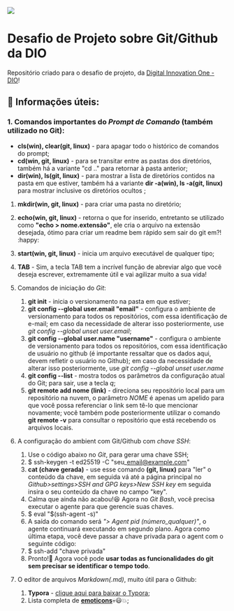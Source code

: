 ![](https://user-images.githubusercontent.com/89160333/171444686-5a45b637-1aa4-479c-bac6-821a5f22f6fe.jpg)

# Desafio de Projeto sobre Git/Github da DIO
 
Repositório criado para o desafio de projeto, da [Digital Innovation One - DIO](https://web.digitalinnovation.one/home)!

## :key: Informações úteis:
### 1. Comandos importantes do *Prompt de Comando* (também utilizado no Git):
   * **cls(win), clear(git, linux)** - para apagar todo o histórico de comandos do prompt;
   * **cd(win, git, linux)** - para se transitar entre as pastas dos diretórios, também há a variante "cd .." para retornar à pasta anterior;
   * **dir(win), ls(git, linux)** - para mostrar a lista de diretórios contidos na pasta em que estiver, também há a variante **dir -a(win), ls -a(git, linux)** para mostrar inclusive os diretórios ocultos ;
   1. **mkdir(win, git, linux)** - para criar uma pasta no diretório;
   1. **echo(win, git, linux)** - retorna o que for inserido, entretanto se utilizado como **"echo > nome.extensão"**, ele cria o arquivo na extensão desejada, ótimo para criar um readme bem rápido sem sair do git em?! :happy:
   1. **start(win, git, linux)** - inicia um arquivo executável de qualquer tipo;
   1. **TAB** - Sim, a tecla TAB tem a incrível função de abreviar algo que você deseja escrever, extremamente útil e vai agilizar muito a sua vida!

1. Comandos de iniciação do *Git*:
   1. **git init** - inicia o versionamento na pasta em que estiver;
   1. **git config --global user.email "email"** - configura o ambiente de versionamento para todos os repositórios, com essa identificação de e-mail; em caso da necessidade de alterar isso posteriormente, use *git config --global unset user.email*;
   1. **git config --global user.name "username"** - configura o ambiente de versionamento para todos os repositórios, com essa identificação de usuário no github (é importante ressaltar que os dados aqui, devem refletir o usuário no Github); em caso da necessidade de alterar isso posteriormente, use *git config --global unset user.name*
   1. **git config --list** - mostra todos os parâmetros da configuração atual do Git; para sair, use a tecla *q*;
   1. **git remote add nome (link)** - direciona seu repositório local para um repositório na nuvem, o parâmetro *NOME* é apenas um apelido para que você possa referenciar o link sem tê-lo que mencionar novamente; você também pode posteriormente utilizar o comando **git remote -v** para consultar o repositório que está recebendo os arquivos locais.

1. A configuração do ambient com Git/Github com *chave SSH*:
   1. Use o código abaixo no *Git*, para gerar uma chave SSH;
   1. $ ssh-keygen -t ed25519 -C "seu\_email@example.com"
   1. **cat (chave gerada)** - use esse comando **(git, linux)** para "ler" o conteúdo da chave, em seguida vá até a página principal no *Github>settings>SSH and GPG keys>New SSH key* em seguida insira o seu conteúdo da chave no campo "key".
   1. Calma que ainda não acabou!:laughing: Agora no *Git Bash*, você precisa executar o agente para que gerencie suas chaves.
   1. $ eval "$(ssh-agent -s)"
   1. A saída do comando será *"> Agent pid (número\_qualquer)"*, o agente continuará executando em segundo plano. Agora como última etapa, você deve passar a chave privada para o agent com o seguinte código:
   1. $ ssh-add "chave privada"
   1. Pronto!:handshake: Agora você pode **usar todas as funcionalidades do git sem precisar se identificar o tempo todo**.

1. O editor de arquivos *Markdown(.md)*, muito útil para o Github:
   1. **Typora** - [clique aqui para baixar o Typora](https://typora.io);
   1. Lista completa de [**emoticons**](https://gist.github.com/rxaviers/7360908):skull::smiley::collision:;
